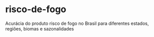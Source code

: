 # risco-de-fogo
Acurácia do produto risco de fogo no Brasil para diferentes estados, regiões, biomas e sazonalidades

